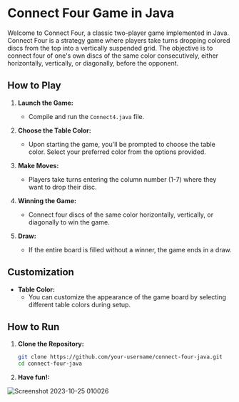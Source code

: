 # Connect Four Game in Java

Welcome to Connect Four, a classic two-player game implemented in Java. Connect Four is a strategy game where players take turns dropping colored discs from the top into a vertically suspended grid. The objective is to connect four of one's own discs of the same color consecutively, either horizontally, vertically, or diagonally, before the opponent.

## How to Play

1. **Launch the Game:**
   - Compile and run the `Connect4.java` file.

2. **Choose the Table Color:**
   - Upon starting the game, you'll be prompted to choose the table color. Select your preferred color from the options provided.

3. **Make Moves:**
   - Players take turns entering the column number (1-7) where they want to drop their disc.

4. **Winning the Game:**
   - Connect four discs of the same color horizontally, vertically, or diagonally to win the game.

5. **Draw:**
   - If the entire board is filled without a winner, the game ends in a draw.

## Customization

- **Table Color:**
   - You can customize the appearance of the game board by selecting different table colors during setup.

## How to Run

1. **Clone the Repository:**
   ```bash
   git clone https://github.com/your-username/connect-four-java.git
   cd connect-four-java
2. **Have fun!:**
   
![Screenshot 2023-10-25 010026](https://github.com/gjzuloaga/ConnectFour/assets/119768381/81dd2b61-fb57-4522-be3f-e85931f9c819)



